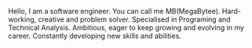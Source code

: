 Hello, I am a software engineer. You can call me MB(MegaBytee).
Hard-working, creative and problem solver.
Specialised in Programing and Technical Analysis.
Ambitious, eager to keep growing and evolving in my career. Constantly developing new skills
and abilities.
